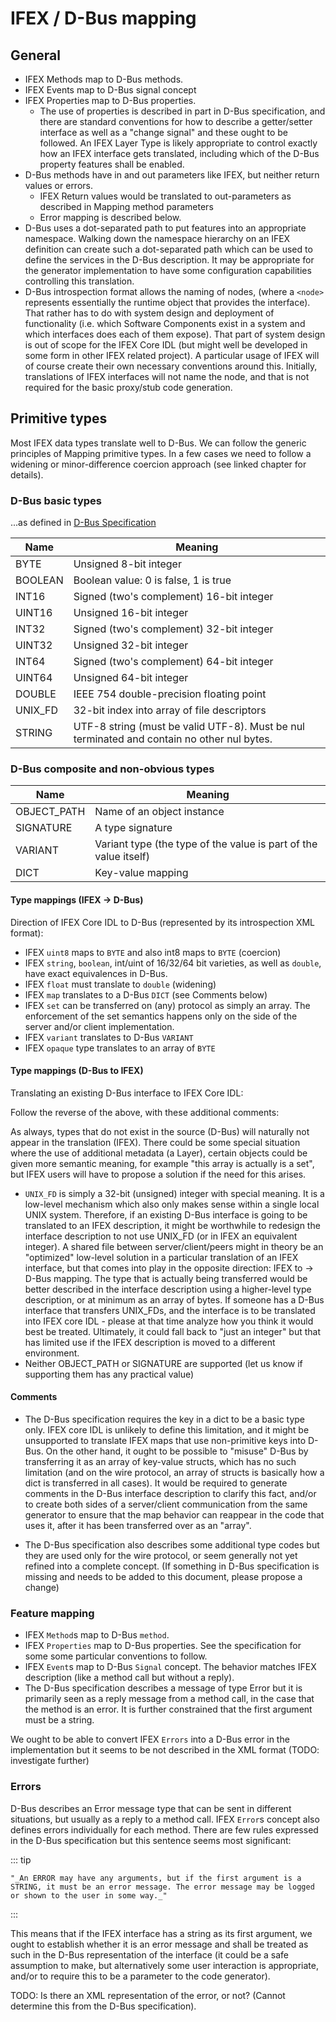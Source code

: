 <!-- SPDX-FileCopyrightText: Copyright (c) 2025 Mercedes-Benz Tech Innovation GmbH -->
<!-- SPDX-FileCopyrightText: Copyright (c) 2022-2023 MBition GmbH -->
<!-- SPDX-FileCopyrightText: Copyright (c) 2023 Novaspring AB -->
<!-- SPDX-FileCopyrightText: Copyright (c) 2022 COVESA -->
<!-- SPDX-License-Identifier: MPL-2.0 -->

# IFEX / D-Bus mapping

## General

- IFEX Methods map to D-Bus methods.
- IFEX Events map to D-Bus signal concept
- IFEX Properties map to D-Bus properties.
  - The use of properties is described in part in D-Bus specification, and there are standard conventions for how to describe a getter/setter interface as well as a "change signal" and these ought to be followed. An IFEX Layer Type is likely appropriate to control exactly how an IFEX interface gets translated, including which of the D-Bus property features shall be enabled.
- D-Bus methods have in and out parameters like IFEX, but neither return values or errors.
  - IFEX Return values would be translated to out-parameters as described in Mapping method parameters
  - Error mapping is described below.
- D-Bus uses a dot-separated path to put features into an appropriate namespace. Walking down the namespace hierarchy on an IFEX definition can create such a dot-separated path which can be used to define the services in the D-Bus description. It may be appropriate for the generator implementation to have some configuration capabilities controlling this translation.
- D-Bus introspection format allows the naming of nodes, (where a `<node>` represents essentially the runtime object that provides the interface). That rather has to do with system design and deployment of functionality (i.e. which Software Components exist in a system and which interfaces does each of them expose). That part of system design is out of scope for the IFEX Core IDL (but might well be developed in some form in other IFEX related project). A particular usage of IFEX will of course create their own necessary conventions around this. Initially, translations of IFEX interfaces will not name the node, and that is not required for the basic proxy/stub code generation.

## Primitive types

Most IFEX data types translate well to D-Bus. We can follow the generic principles of Mapping primitive types.
In a few cases we need to follow a widening or minor-difference coercion approach (see linked chapter for details).

### D-Bus basic types

...as defined in [D-Bus Specification](https://dbus.freedesktop.org/doc/dbus-specification.html#basic-types)

| Name    | Meaning                                                                                    |
| ------- | ------------------------------------------------------------------------------------------ |
| BYTE    | Unsigned 8-bit integer                                                                     |
| BOOLEAN | Boolean value: 0 is false, 1 is true                                                       |
| INT16   | Signed (two's complement) 16-bit integer                                                   |
| UINT16  | Unsigned 16-bit integer                                                                    |
| INT32   | Signed (two's complement) 32-bit integer                                                   |
| UINT32  | Unsigned 32-bit integer                                                                    |
| INT64   | Signed (two's complement) 64-bit integer                                                   |
| UINT64  | Unsigned 64-bit integer                                                                    |
| DOUBLE  | IEEE 754 double-precision floating point                                                   |
| UNIX_FD | 32-bit index into array of file descriptors                                                |
| STRING  | UTF-8 string (must be valid UTF-8). Must be nul terminated and contain no other nul bytes. |

### D-Bus composite and non-obvious types

| Name        | Meaning                                                          |
| ----------- | ---------------------------------------------------------------- |
| OBJECT_PATH | Name of an object instance                                       |
| SIGNATURE   | A type signature                                                 |
| VARIANT     | Variant type (the type of the value is part of the value itself) |
| DICT        | Key-value mapping                                                |

#### Type mappings (IFEX -> D-Bus)

Direction of IFEX Core IDL to D-Bus (represented by its introspection XML format):

- IFEX `uint8` maps to `BYTE` and also int8 maps to `BYTE` (coercion)
- IFEX `string`, `boolean`, int/uint of 16/32/64 bit varieties, as well as `double`, have exact equivalences in D-Bus.
- IFEX `float` must translate to `double` (widening)
- IFEX `map` translates to a D-Bus `DICT` (see Comments below)
- IFEX `set` can be transferred on (any) protocol as simply an array. The enforcement of the set semantics happens only on the side of the server and/or client implementation.
- IFEX `variant` translates to D-Bus `VARIANT`
- IFEX `opaque` type translates to an array of `BYTE`

#### Type mappings (D-Bus to IFEX)

Translating an existing D-Bus interface to IFEX Core IDL:

Follow the reverse of the above, with these additional comments:

As always, types that do not exist in the source (D-Bus) will naturally not appear in the translation (IFEX). There could be some special situation where the use of additional metadata (a Layer), certain objects could be given more semantic meaning, for example "this array is actually is a set", but IFEX users will have to propose a solution if the need for this arises.

- `UNIX_FD` is simply a 32-bit (unsigned) integer with special meaning. It is a low-level mechanism which also only makes sense within a single local UNIX system. Therefore, if an existing D-Bus interface is going to be translated to an IFEX description, it might be worthwhile to redesign the interface description to not use UNIX_FD (or in IFEX an equivalent integer). A shared file between server/client/peers might in theory be an "optimized" low-level solution in a particular translation of an IFEX interface, but that comes into play in the opposite direction: IFEX to -> D-Bus mapping. The type that is actually being transferred would be better described in the interface description using a higher-level type description, or at minimum as an array of bytes. If someone has a D-Bus interface that transfers UNIX_FDs, and the interface is to be translated into IFEX core IDL - please at that time analyze how you think it would best be treated. Ultimately, it could fall back to "just an integer" but that has limited use if the IFEX description is moved to a different environment.
- Neither OBJECT_PATH or SIGNATURE are supported (let us know if supporting them has any practical value)

#### Comments

- The D-Bus specification requires the key in a dict to be a basic type only. IFEX core IDL is unlikely to define this limitation, and it might be unsupported to translate IFEX maps that use non-primitive keys into D-Bus. On the other hand, it ought to be possible to "misuse" D-Bus by transferring it as an array of key-value structs, which has no such limitation (and on the wire protocol, an array of structs is basically how a dict is transferred in all cases). It would be required to generate comments in the D-Bus interface description to clarify this fact, and/or to create both sides of a server/client communication from the same generator to ensure that the map behavior can reappear in the code that uses it, after it has been transferred over as an "array".

- The D-Bus specification also describes some additional type codes but they are used only for the wire protocol, or seem generally not yet refined into a complete concept. (If something in D-Bus specification is missing and needs to be added to this document, please propose a change)

### Feature mapping

- IFEX `Method`s map to D-Bus `method`.
- IFEX `Properties` map to D-Bus properties. See the specification for some some particular conventions to follow.
- IFEX `Event`s map to D-Bus `Signal` concept. The behavior matches IFEX description (like a method call but without a reply).
- The D-Bus specification describes a message of type Error but it is primarily seen as a reply message from a method call, in the case that the method is an error. It is further constrained that the first argument must be a string.

We ought to be able to convert IFEX `Errors` into a D-Bus error in the implementation but it seems to be not described in the XML format
(TODO: investigate further)

### Errors

D-Bus describes an Error message type that can be sent in different situations, but usually as a reply to a method call.
IFEX `Error`s concept also defines errors individually for each method. There are few rules expressed in the D-Bus specification but this sentence seems most significant:

::: tip

    "_An ERROR may have any arguments, but if the first argument is a STRING, it must be an error message. The error message may be logged or shown to the user in some way._"

:::

This means that if the IFEX interface has a string as its first argument, we ought to establish whether it is an error message and shall be treated as such in the D-Bus representation of the interface (it could be a safe assumption to make, but alternatively some user interaction is appropriate, and/or to require this to be a parameter to the code generator).

TODO: Is there an XML representation of the error, or not? (Cannot determine this from the D-Bus specification).
